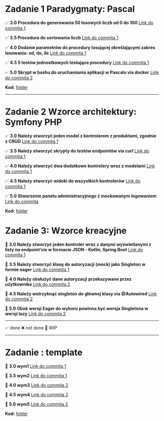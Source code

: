 # Zadanie 1 Paradygmaty: Pascal

✅ **3.0 Procedura do generowania 50 losowych liczb od 0 do 100** [Link do commita 1](https://github.com/zezuul/po25/commit/addcb5da0131642e30a851b141e04becafa9eea8)

✅ **3.5 Procedura do sortowania liczb** [Link do commita 1](https://github.com/zezuul/po25/commit/addcb5da0131642e30a851b141e04becafa9eea8)

✅ **4.0 Dodanie parametrów do procedury losującej określającymi zakres
losowania: od, do, ile** [Link do commita 1](https://github.com/zezuul/po25/commit/addcb5da0131642e30a851b141e04becafa9eea8)

✅ **4.5 5 testów jednostkowych testujące procedury** [Link do commita 1](https://github.com/zezuul/po25/commit/addcb5da0131642e30a851b141e04becafa9eea8)

✅ **5.0 Skrypt w bashu do uruchamiania aplikacji w Pascalu via docker** [Link do commita 2](https://github.com/zezuul/po25/commit/bf7c473a38d24ce0d92b25e325e8899f01686c33)

**Kod:** [folder](https://github.com/zezuul/po25/tree/main/task1)

---

# Zadanie 2 Wzorce architektury: Symfony PHP

✅ **3.0 Należy stworzyć jeden model z kontrolerem z produktami, zgodnie z CRUD** [Link do commita 1]()

✅ **3.5 Należy stworzyć skrypty do testów endpointów via curl** [Link do commita 1]()

✅ **4.0 Należy stworzyć dwa dodatkowe kontrolery wraz z modelami** [Link do commita 1]()

✅ **4.5 Należy stworzyć widoki do wszystkich kontrolerów** [Link do commita 1]()

✅ **5.0 Stworzenie panelu administracyjnego z mockowanym logowaniem** [Link do commita]()

**Kod:** [folder](https://github.com/zezuul/po25/tree/main/task2)

# Zadanie 3: Wzorce kreacyjne

🚧 **3.0 Należy stworzyć jeden kontroler wraz z danymi wyświetlanymi z listy na endpoint’cie w formacie JSON - Kotlin, Spring Boot** [Link do commita 1]()

🚧 **3.5 Należy stworzyć klasę do autoryzacji (mock) jako Singleton w formie eager** [Link do commita 1]()

🚧 **4.0 Należy obsłużyć dane autoryzacji przekazywane przez użytkownika** [Link do commita 2]()

🚧 **4.5 Należy wstrzyknąć singleton do głównej klasy via @Autowired** [Link do commita 2]()

🚧 **5.0 Obok wersji Eager do wyboru powinna być wersja Singletona w wersji lazy** [Link do commita 2]()

---

✅ done
❌ not done
🚧 WIP

---

# Zadanie : template

🚧 **3.0 wym1** [Link do commita 1]()

🚧 **3.5 wym2** [Link do commita 1]()

🚧 **4.0 wym3** [Link do commita 2]()

🚧 **4.5 wym4** [Link do commita 2]()

🚧 **5.0 wym5** [Link do commita 2]()

**Kod:** [folder]()
